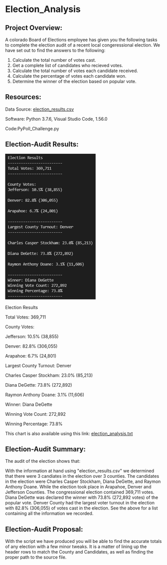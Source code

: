 # Election_Analysis

## Project Overview:

A colorado Board of Elections employee has given you the following tasks to complete the election audit of a recent local congeressional election.  We have set out to find the answers to the following:

1. Calculate the total number of votes cast.
2. Get a complete list of candidates who recieved votes.
3. Calculate the total number of votes each candidate received.
4. Calculate the percentage of votes each candidate won.
5. Determine the winner of the election based on popular vote.

## Resources:

 Data Source: [election_results.csv](Resouces/election_results.csv)
 
 Software: Python 3.7.6, Visual Studio Code, 1.56.0
 
 Code:PyPoll_Challenge.py

## Election-Audit Results:

![election_analysis.png](analysis/election_analysis.png)

Election Results

Total Votes: 369,711

County Votes:

Jefferson: 10.5% (38,855)

Denver: 82.8% (306,055)

Arapahoe: 6.7% (24,801)

Largest County Turnout: Denver

Charles Casper Stockham: 23.0% (85,213)

Diana DeGette: 73.8% (272,892)

Raymon Anthony Doane: 3.1% (11,606)

Winner: Diana DeGette

Winning Vote Count: 272,892

Winning Percentage: 73.8%

This chart is also available using this link: 
[election_analysis.txt](analysis/election_analysis.txt)


## Election-Audit Summary:
The audit of the election shows that:

With the information at hand using "election_results.csv" we determined that there were 3 candiates in the election over 3 counties.  The candidates in the election were Charles Casper Stockham, Diana DeGette, and Raymon Anthony Doane.  While the election took place in Arapahoe, Denver and Jefferson Counties.  The congressional election contained 369,711 votes.  Diana DeGette was declared the winner with 73.8% (272,892 votes) of the popular vote.  Denver County had the largest voter turnout in the election with 82.8% (306,055) of votes cast in the election.  See the above for a list containing all the information we recorded.
    
## Election-Audit Proposal:
With the script we have produced you will be able to find the accurate totals of any election with a few minor tweaks.  It is a matter of lining up the header rows to match the County and Candidates, as well as finding the proper path to the source file.

